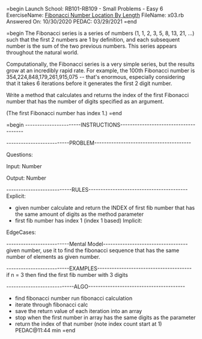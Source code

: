 =begin
Launch School: RB101-RB109 - Small Problems - Easy 6
ExerciseName: [Fibonacci Number Location By Length](https://launchschool.com/exercises/1ba53710)
FileName: x03.rb
Answered On: 10/30/2020
PEDAC: 03/29/2021
=end

=begin
  The Fibonacci series is a series of numbers (1, 1, 2, 3, 5, 8, 13, 21, ...) 
  such that the first 2 numbers are 1 by definition, and each subsequent number 
  is the sum of the two previous numbers. This series appears throughout the 
  natural world.
  
  Computationally, the Fibonacci series is a very simple series, but the results 
  grow at an incredibly rapid rate. For example, the 100th Fibonacci number is 
  354,224,848,179,261,915,075 -- that's enormous, especially considering that it 
  takes 6 iterations before it generates the first 2 digit number.
  
  Write a method that calculates and returns the index of the first Fibonacci 
  number that has the number of digits specified as an argument. 
  
  (The first Fibonacci number has index 1.)
=end


=begin
-----------------------INSTRUCTIONS--------------------------------------

--------------------------PROBLEM----------------------------------------

Questions:

Input: Number

Output: Number

---------------------------RULES-----------------------------------------
Explicit: 
  - given number calculate and return the INDEX
    of first fib number that has the same amount of digits as the method parameter
  - first fib number has index 1 (index 1 based)
Implicit: 

EdgeCases:


--------------------------Mental Model-----------------------------------
given number, use it to find the fibonacci sequence that has the same number of elements
as given number.


--------------------------EXAMPLES---------------------------------------
if n = 3 then find the first fib number with 3 digits


----------------------------ALGO----------------------------------------
- find fibonacci number run fibonacci calculation
- iterate through fibonacci calc
- save the return value of each iteration into an array
- stop when the first number in array has the same digits as the parameter
- return the index of that number (note index count start at 1)
PEDAC@11:44 min
=end
